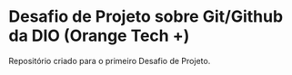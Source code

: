 # Desafio de Projeto sobre Git/Github da DIO (Orange Tech +)
Repositório criado para o primeiro Desafio de Projeto.
